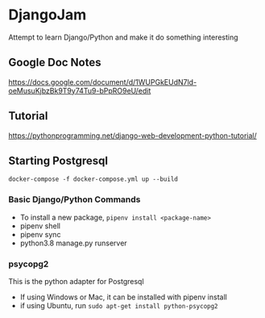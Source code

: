 # DjangoJam

Attempt to learn Django/Python and make it do something interesting

## Google Doc Notes

<https://docs.google.com/document/d/1WUPGkEUdN7ld-oeMusuKjbzBk9T9y74Tu9-bPpRO9eU/edit>

## Tutorial

<https://pythonprogramming.net/django-web-development-python-tutorial/>

## Starting Postgresql

`docker-compose -f docker-compose.yml up --build`

### Basic Django/Python Commands

-   To install a new package, `pipenv install <package-name>`
-   pipenv shell
-   pipenv sync
-   python3.8 manage.py runserver

### psycopg2

This is the python adapter for Postgresql

-   If using Windows or Mac, it can be installed with pipenv install
-   if using Ubuntu, run `sudo apt-get install python-psycopg2`
